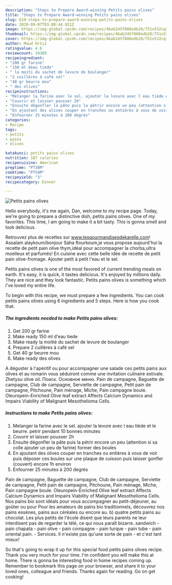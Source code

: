 ```yaml
---
description: "Steps to Prepare Award-winning Petits pains olives"
title: "Steps to Prepare Award-winning Petits pains olives"
slug: 619-steps-to-prepare-award-winning-petits-pains-olives
date: 2020-09-07T03:08:44.851Z
image: https://img-global.cpcdn.com/recipes/4bab245f808edb28/751x532cq70/petits-pains-olives-photo-principale-de-la-recette.jpg
thumbnail: https://img-global.cpcdn.com/recipes/4bab245f808edb28/751x532cq70/petits-pains-olives-photo-principale-de-la-recette.jpg
cover: https://img-global.cpcdn.com/recipes/4bab245f808edb28/751x532cq70/petits-pains-olives-photo-principale-de-la-recette.jpg
author: Maud Ortiz
ratingvalue: 4.6
reviewcount: 34389
recipeingredient:
- "200 gr farine"
- "150 ml deau tiede"
- " la moiti du sachet de levure de boulanger"
- "2 cuillères à café sel"
- "40 gr beurre mou"
- " des olives"
recipeinstructions:
- "Melanger la farine avec le sel. ajouter la levure avec l eau tiède et le beurre. petrir pendant 10 bonnes minutes"
- "Couvrir et laisser pousser 2h"
- "Ensuite dégonfler la pâte puis la pétrir encore un peu (attention si sa colle ajouter un peu de farine) former des boules"
- "En ajoutant des olives couper en tranches ou entières à vous de voir puis déposer ces boules sur une plaque de cuisson puis laisser gonfler (couvert) encore 1h environ"
- "Enfourner 25 minutes à 200 degrés"
categories:
- Recipe
tags:
- petits
- pains
- olives

katakunci: petits pains olives 
nutrition: 187 calories
recipecuisine: American
preptime: "PT38M"
cooktime: "PT54M"
recipeyield: "3"
recipecategory: Dinner

---
```



![Petits pains olives](https://img-global.cpcdn.com/recipes/4bab245f808edb28/751x532cq70/petits-pains-olives-photo-principale-de-la-recette.jpg)

Hello everybody, it's me again, Dan, welcome to my recipe page. Today, we're going to prepare a distinctive dish, petits pains olives. One of my favorites. This time, I am going to make it a bit tasty. This is gonna smell and look delicious.

Retrouvez plus de recettes sur www.lesgourmandisesdekarelle.com! Assalam alaykoum/bonjour Saha ftourkoum,je vous propose aujourd&#39;hui la recette de petit pain olive thym,idéal pour accompagner la chorba,ultra moelleux et parfumés! En cuisine avec cette belle idée de recette de petit pain olive-fromage. Ajouter petit à petit l&#39;eau et le sel.

Petits pains olives is one of the most favored of current trending meals on earth. It's easy, it is quick, it tastes delicious. It's enjoyed by millions daily. They are nice and they look fantastic. Petits pains olives is something which I've loved my entire life.


To begin with this recipe, we must prepare a few ingredients. You can cook petits pains olives using 6 ingredients and 5 steps. Here is how you cook that.

<!--inarticleads1-->

##### The ingredients needed to make Petits pains olives:

1. Get 200 gr farine
1. Make ready 150 ml d&#39;eau tiede
1. Make ready  la moitié du sachet de levure de boulanger
1. Prepare 2 cuillères à café sel
1. Get 40 gr beurre mou
1. Make ready  des olives


A déguster à l&#39;apéritif ou pour accompagner une salade ces petits pains aux olives et au romarin vous séduiront comme une invitation culinaire estivale. Zhetysu olive oil. Поиск. Основное меню. Pain de campagne, Baguette de campagne, Club de campagne, Serviette de campagne, Petit pain de campagne, Pitchoune, Pain ménage, Miche, Pain campagne boule. Oleuropein-Enriched Olive leaf extract Affects Calcium Dynamics and Impairs Viability of Malignant Mesothelioma Cells. 

<!--inarticleads2-->

##### Instructions to make Petits pains olives:

1. Melanger la farine avec le sel. ajouter la levure avec l eau tiède et le beurre. petrir pendant 10 bonnes minutes
1. Couvrir et laisser pousser 2h
1. Ensuite dégonfler la pâte puis la pétrir encore un peu (attention si sa colle ajouter un peu de farine) former des boules
1. En ajoutant des olives couper en tranches ou entières à vous de voir puis déposer ces boules sur une plaque de cuisson puis laisser gonfler (couvert) encore 1h environ
1. Enfourner 25 minutes à 200 degrés


Pain de campagne, Baguette de campagne, Club de campagne, Serviette de campagne, Petit pain de campagne, Pitchoune, Pain ménage, Miche, Pain campagne boule. Oleuropein-Enriched Olive leaf extract Affects Calcium Dynamics and Impairs Viability of Malignant Mesothelioma Cells. Nos pains bio sont idéals pour vous accompagner au petit-déjeuner, au goûter ou pour Pour les amateurs de pains bio traditionnels, découvrez nos pains essènes, pains aux céréales ou encore au. b) quatre petits pains au chocolat. Les plus petits de l&#39;école disent que leurs parents ne leur interdisent pas de regarder la télé, ce qui nous paraît bizarre..sandwich - pain chapata - pain olive - pain compagne - pain turque - pain tube - pain oriental pain. - Services. Il n&#39;existe pas qu&#39;une sorte de pain - et c&#39;est tant mieux! 

So that's going to wrap it up for this special food petits pains olives recipe. Thank you very much for your time. I'm confident you will make this at home. There is gonna be interesting food in home recipes coming up. Remember to bookmark this page on your browser, and share it to your loved ones, colleague and friends. Thanks again for reading. Go on get cooking!
